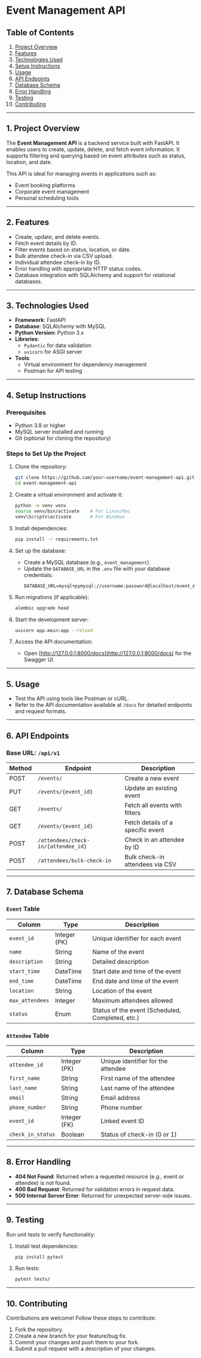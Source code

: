 # Event Management API

## Table of Contents

1. [Project Overview](#project-overview)
2. [Features](#features)
3. [Technologies Used](#technologies-used)
4. [Setup Instructions](#setup-instructions)
5. [Usage](#usage)
6. [API Endpoints](#api-endpoints)
7. [Database Schema](#database-schema)
8. [Error Handling](#error-handling)
9. [Testing](#testing)
10. [Contributing](#contributing)

---

## 1. Project Overview

The **Event Management API** is a backend service built with FastAPI. It enables users to create, update, delete, and fetch event information. It supports filtering and querying based on event attributes such as status, location, and date.

This API is ideal for managing events in applications such as:

- Event booking platforms
- Corporate event management
- Personal scheduling tools

---

## 2. Features

- Create, update, and delete events.
- Fetch event details by ID.
- Filter events based on status, location, or date.
- Bulk attendee check-in via CSV upload.
- Individual attendee check-in by ID.
- Error handling with appropriate HTTP status codes.
- Database integration with SQLAlchemy and support for relational databases.

---

## 3. Technologies Used

- **Framework**: FastAPI
- **Database**: SQLAlchemy with MySQL
- **Python Version**: Python 3.x
- **Libraries**:
  - `Pydantic` for data validation
  - `uvicorn` for ASGI server
- **Tools**:
  - Virtual environment for dependency management
  - Postman for API testing

---

## 4. Setup Instructions

### Prerequisites

- Python 3.8 or higher
- MySQL server installed and running
- Git (optional for cloning the repository)

### Steps to Set Up the Project

1. Clone the repository:
   ```bash
   git clone https://github.com/your-username/event-management-api.git
   cd event-management-api
   ```

2. Create a virtual environment and activate it:
   ```bash
   python -m venv venv
   source venv/bin/activate    # For Linux/Mac
   venv\Scripts\activate       # For Windows
   ```

3. Install dependencies:
   ```bash
   pip install -r requirements.txt
   ```

4. Set up the database:
   - Create a MySQL database (e.g., `event_management`).
   - Update the `DATABASE_URL` in the `.env` file with your database credentials:
     ```
     DATABASE_URL=mysql+pymysql://username:password@localhost/event_management
     ```

5. Run migrations (if applicable):
   ```bash
   alembic upgrade head
   ```

6. Start the development server:
   ```bash
   uvicorn app.main:app --reload
   ```

7. Access the API documentation:
   - Open [http://127.0.0.1:8000/docs](http://127.0.0.1:8000/docs) for the Swagger UI.

---

## 5. Usage

- Test the API using tools like Postman or cURL.
- Refer to the API documentation available at `/docs` for detailed endpoints and request formats.

---

## 6. API Endpoints

### Base URL: `/api/v1`

| Method | Endpoint                            | Description                        |
|--------|-------------------------------------|------------------------------------|
| POST   | `/events/`                          | Create a new event                 |
| PUT    | `/events/{event_id}`                | Update an existing event           |
| GET    | `/events/`                          | Fetch all events with filters      |
| GET    | `/events/{event_id}`                | Fetch details of a specific event  |
| POST   | `/attendees/check-in/{attendee_id}` | Check in an attendee by ID         |
| POST   | `/attendees/bulk-check-in`          | Bulk check-in attendees via CSV    |

---

## 7. Database Schema

### `Event` Table

| Column         | Type          | Description                      |
|----------------|---------------|----------------------------------|
| `event_id`     | Integer (PK)  | Unique identifier for each event |
| `name`         | String        | Name of the event                |
| `description`  | String        | Detailed description             |
| `start_time`   | DateTime      | Start date and time of the event |
| `end_time`     | DateTime      | End date and time of the event   |
| `location`     | String        | Location of the event            |
| `max_attendees`| Integer       | Maximum attendees allowed        |
| `status`       | Enum          | Status of the event (Scheduled, Completed, etc.) |

### `Attendee` Table

| Column            | Type          | Description                        |
|-------------------|---------------|------------------------------------|
| `attendee_id`     | Integer (PK)  | Unique identifier for the attendee |
| `first_name`      | String        | First name of the attendee         |
| `last_name`       | String        | Last name of the attendee          |
| `email`           | String        | Email address                      |
| `phone_number`    | String        | Phone number                       |
| `event_id`        | Integer (FK)  | Linked event ID                    |
| `check_in_status` | Boolean       | Status of check-in (0 or 1)        |

---

## 8. Error Handling

- **404 Not Found**: Returned when a requested resource (e.g., event or attendee) is not found.
- **400 Bad Request**: Returned for validation errors in request data.
- **500 Internal Server Error**: Returned for unexpected server-side issues.

---

## 9. Testing

Run unit tests to verify functionality:

1. Install test dependencies:
   ```bash
   pip install pytest
   ```

2. Run tests:
   ```bash
   pytest tests/
   ```

---

## 10. Contributing

Contributions are welcome! Follow these steps to contribute:

1. Fork the repository.
2. Create a new branch for your feature/bug fix.
3. Commit your changes and push them to your fork.
4. Submit a pull request with a description of your changes.
